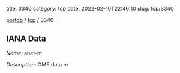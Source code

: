title: 3340
category: tcp
date: 2022-02-10T22:46:10
slug: tcp/3340

[portdb](/) / [tcp](/category/tcp.html) / 3340


## IANA Data

_Name:_ anet-m

_Description:_ OMF data m

